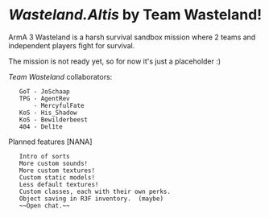 *Wasteland.Altis* by Team Wasteland!
===================

ArmA 3 Wasteland is a harsh survival sandbox mission where 2 teams and independent players fight for survival.


The mission is not ready yet, so for now it's just a placeholder :)


*Team Wasteland* collaborators:

       GoT - JoSchaap
       TPG - AgentRev
           - MercyfulFate
       KoS - His_Shadow
       KoS - Bewilderbeest
       404 - Del1te

Planned features [NANA]

       Intro of sorts
       More custom sounds!
       More custom textures!
       Custom static models!
       Less default textures!
       Custom classes, each with their own perks.
       Object saving in R3F inventory.  (maybe)
       ~~Open chat.~~
       
